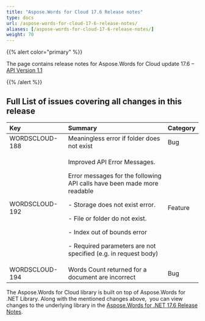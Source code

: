 ```yaml
---
title: "Aspose.Words for Cloud 17.6 Release notes"
type: docs
url: /aspose-words-for-cloud-17-6-release-notes/
aliases: [/aspose-words-for-cloud-17-6-release-notes/]
weight: 70
---
```


{{% alert color="primary" %}} 

The page contains release notes for Aspose.Words for Cloud update 17.6 – [API Version 1.1](http://api.aspose.com/v1.1/swagger/ui/index)

{{% /alert %}} 
## Full List of issues covering all changes in this release

|**Key**|**Summary**|**Category**|
| :- | :- | :- |
|WORDSCLOUD-188|Meaningless error if folder does not exist|Bug|
|WORDSCLOUD-192 |<p>Improved API Error Messages.</p><p>Error messages for the following API calls have been made more readable</p><p>- Storage does not exist error.</p><p>- File or folder do not exist.</p><p>- Index out of bounds error</p><p>- Required parameters are not specified (e.g. in request body)</p>|Feature|
|WORDSCLOUD-194 |Words Count returned for a document are incorrect|Bug|


The Aspose.Words for Cloud library is built on top of Aspose.Words for .NET Library. Along with the mentioned changes above,  you can view changes to the underlying library in the [Aspose.Words for .NET 17.6 Release Notes](https://docs.aspose.com/display/wordsnet/Aspose.Words+for+.NET+17.6+Release+Notes).

